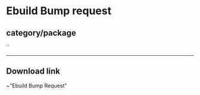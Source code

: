 # Ebuild Bump request

<!--
NOTE: Everything you see between the arrows will not be outputted. MAKE SURE YOU WRITE *OUTSIDE* THE ARROWS.
-->
## category/package
<!--
Provide the category/package of the program you are requesting between the quotes, for example:
`www-client/icecat"`
-->

``

---
## Download link
<!--
Provide the download link of the newer version, for example:
https://ftp.gnu.org/gnu/gnuzilla/60.7.0/
-->


<!--
DO NOT EDIT BELOW!
-->
~"Ebuild Bump Request" 